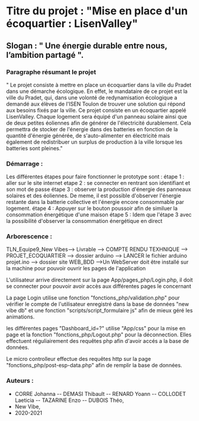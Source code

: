 
# Titre du projet : "Mise en place d'un écoquartier : LisenValley"

## Slogan : " Une énergie durable entre nous, l’ambition partagé ".

### Paragraphe résumant le projet
"  Le projet consiste à mettre en place un écoquartier dans la ville du Pradet dans une démarche écologique.
En effet, le mandataire de ce projet est la ville du Pradet, qui, dans une volonté de redynamisation écologique a demandé aux élèves de l'ISEN Toulon de trouver une solution qui répond aux besoins fixés par la ville.
 Ce projet consiste en un écoquartier appelé LisenValley.
Chaque logement sera équipé d'un panneau solaire ainsi que de deux petites éoliennes afin de générer de l'électricité durablement.
Cela permettra de stocker de l'énergie dans des batteries en fonction de la quantité d'énergie générée, de s'auto-alimenter en électricité mais également de redistribuer un surplus de production à la ville lorsque les batteries sont pleines."

### Démarrage :
 Les différentes étapes pour faire fonctionner le prototype sont :
	étape 1 : aller sur le site internet
	etape 2 : se connecter en rentrant son identifiant et son mot de passe
	étape 3 : observer la production d'énergie des panneaux solaires et des éoliennes.
		  De meme, il est possible d'observer l'énergie restante dans la  batterie collective et l'énergie encore consommable par logement.
	étape 4 : Appuyer sur le bouton poussoir afin de similuer la consommation énergétique d'une maison
	étape 5 : Idem que l'étape 3 avec la possibilité d'observer la consommation énergétique en direct


### Arborescence :
TLN_Equipe9_New Vibes--> Livrable --> COMPTE RENDU TEXHNIQUE --> PROJET_ECOQUARTIER
		--> dossier arduino --> LANCER le fichier arduino  projet.ino
		--> dossier site WEB_BDD -->Un WebServer doit être installé sur la machine pour pouvoir ouvrir les pages de l'application

L'utilisateur arrive directement sur la page App/pages_php/Login.php,
il doit se connecter pour pouvoir avoir accès aux différentes pages le concernant

La page Login utilise une fonction "fonctions_php/validation.php" pour vérifier le compte
de l'utilisateur enregistré dans la base de données "new vibe db" et une fonction "scripts/script_formulaire js"
afin de mieux géré les animations.

les différentes pages "Dashboard_id=?" utilise "App/css" pour la mise en page et la fonction "fonctions_php/Logout.php" pour la déconnection.
Elles effectuent réguliairement des requêtes php afin d'avoir accés a la base de données.

Le micro controlleur effectue des requêtes http sur la page "fonctions_php/post-esp-data.php" afin de remplir la base de données.



### Auteurs :
- CORRE Johanna -- DEMASI Thibault -- RENARD Yoann -- COLLODET Laeticia -- TAZARINE Enzo -- DUBOIS Théo,
- New Vibe,
- 2020-2021
